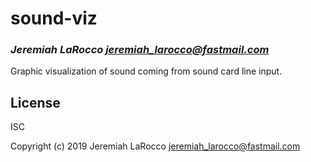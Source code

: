 # sound-viz
### _Jeremiah LaRocco <jeremiah_larocco@fastmail.com>_

Graphic visualization of sound coming from sound card line input.

## License

ISC


Copyright (c) 2019 Jeremiah LaRocco <jeremiah_larocco@fastmail.com>


